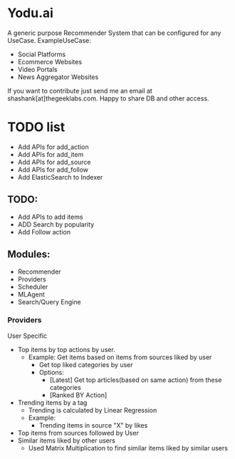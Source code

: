 # Yodu.ai

A generic purpose Recommender System that can be configured for any UseCase.
ExampleUseCase:
- Social Platforms
- Ecommerce Websites
- Video Portals
- News Aggregator Websites

If you want to contribute just send me an email at shashank[at]thegeeklabs.com. Happy to share DB and other access.

# TODO list
- Add APIs for add_action
- Add APIs for add_item
- Add APIs for add_source
- Add APIs for add_follow
- Add ElasticSearch to Indexer


## TODO:
- Add APIs to add items
- ADD Search by popularity
- Add Follow action

## Modules:

- Recommender
- Providers
- Scheduler
- MLAgent
- Search/Query Engine

### Providers
User Specific
- Top items by top actions by user.
    - Example: Get items based on items from sources liked by user
      - Get top liked categories by user
      - Options:
        - [Latest] Get top articles(based on same action) from these categories
        - [Ranked BY Action] 
- Trending items by a tag
  - Trending is calculated by Linear Regression
  - Example:
    - Trending items in source "X" by likes
- Top items from sources followed by User
- Similar items liked by other users
  - Used Matrix Multiplication to find similar items liked by similar users
